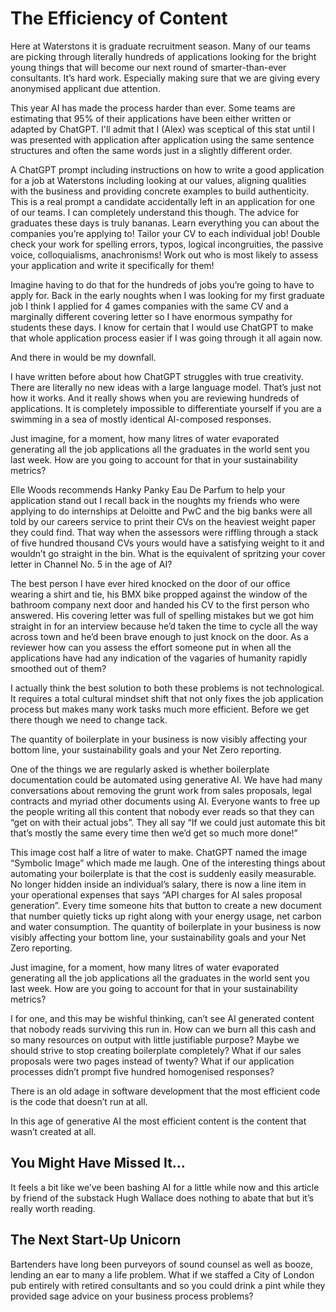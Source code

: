 # The Efficiency of Content

Here at Waterstons it is graduate recruitment season. Many of our teams are picking through literally hundreds of applications looking for the bright young things that will become our next round of smarter-than-ever consultants. It’s hard work. Especially making sure that we are giving every anonymised applicant due attention.

This year AI has made the process harder than ever. Some teams are estimating that 95% of their applications have been either written or adapted by ChatGPT. I'll admit that I (Alex) was sceptical of this stat until I was presented with application after application using the same sentence structures and often the same words just in a slightly different order.

A ChatGPT prompt including instructions on how to write a good application for a job at Waterstons including looking at our values, aligning qualities with the business and providing concrete examples to build authenticity.
This is a real prompt a candidate accidentally left in an application for one of our teams.
I can completely understand this though. The advice for graduates these days is truly bananas. Learn everything you can about the companies you’re applying to! Tailor your CV to each individual job! Double check your work for spelling errors, typos, logical incongruities, the passive voice, colloquialisms, anachronisms! Work out who is most likely to assess your application and write it specifically for them!

Imagine having to do that for the hundreds of jobs you’re going to have to apply for. Back in the early noughts when I was looking for my first graduate job I think I applied for 4 games companies with the same CV and a marginally different covering letter so I have enormous sympathy for students these days. I know for certain that I would use ChatGPT to make that whole application process easier if I was going through it all again now. 

And there in would be my downfall.

I have written before about how ChatGPT struggles with true creativity. There are literally no new ideas with a large language model. That’s just not how it works. And it really shows when you are reviewing hundreds of applications. It is completely impossible to differentiate yourself if you are a swimming in a sea of mostly identical AI-composed responses.

Just imagine, for a moment, how many litres of water evaporated generating all the job applications all the graduates in the world sent you last week. How are you going to account for that in your sustainability metrics? 

Elle Woods recommends Hanky Panky Eau De Parfum to help your application stand out
I recall back in the noughts my friends who were applying to do internships at Deloitte and PwC and the big banks were all told by our careers service to print their CVs on the heaviest weight paper they could find. That way when the assessors were riffling through a stack of five hundred thousand CVs yours would have a satisfying weight to it and wouldn’t go straight in the bin. What is the equivalent of spritzing your cover letter in Channel No. 5 in the age of AI?

The best person I have ever hired knocked on the door of our office wearing a shirt and tie, his BMX bike propped against the window of the bathroom company next door and handed his CV to the first person who answered. His covering letter was full of spelling mistakes but we got him straight in for an interview because he’d taken the time to cycle all the way across town and he’d been brave enough to just knock on the door. As a reviewer how can you assess the effort someone put in when all the applications have had any indication of the vagaries of humanity rapidly smoothed out of them?

I actually think the best solution to both these problems is not technological. It requires a total cultural mindset shift that not only fixes the job application process but makes many work tasks much more efficient. Before we get there though we need to change tack.

The quantity of boilerplate in your business is now visibly affecting your bottom line, your sustainability goals and your Net Zero reporting.

One of the things we are regularly asked is whether boilerplate documentation could be automated using generative AI. We have had many conversations about removing the grunt work from sales proposals, legal contracts and myriad other documents using AI. Everyone wants to free up the people writing all this content that nobody ever reads so that they can “get on with their actual jobs”. They all say “If we could just automate this bit that’s mostly the same every time then we’d get so much more done!”

This image cost half a litre of water to make. ChatGPT named the image “Symbolic Image” which made me laugh.
One of the interesting things about automating your boilerplate is that the cost is suddenly easily measurable. No longer hidden inside an individual’s salary, there is now a line item in your operational expenses that says “API charges for AI sales proposal generation”. Every time someone hits that button to create a new document that number quietly ticks up right along with your energy usage, net carbon and water consumption. The quantity of boilerplate in your business is now visibly affecting your bottom line, your sustainability goals and your Net Zero reporting.

Just imagine, for a moment, how many litres of water evaporated generating all the job applications all the graduates in the world sent you last week. How are you going to account for that in your sustainability metrics? 

I for one, and this may be wishful thinking, can’t see AI generated content that nobody reads surviving this run in. How can we burn all this cash and so many resources on output with little justifiable purpose? Maybe we should strive to stop creating boilerplate completely? What if our sales proposals were two pages instead of twenty? What if our application processes didn’t prompt five hundred homogenised responses?

There is an old adage in software development that the most efficient code is the code that doesn’t run at all. 

In this age of generative AI the most efficient content is the content that wasn’t created at all.

## You Might Have Missed It…
It feels a bit like we’ve been bashing AI for a little while now and this article by friend of the substack Hugh Wallace does nothing to abate that but it’s really worth reading.

## The Next Start-Up Unicorn
Bartenders have long been purveyors of sound counsel as well as booze, lending an ear to many a life problem. What if we staffed a City of London pub entirely with retired consultants and so you could drink a pint while they provided sage advice on your business process problems?

